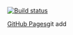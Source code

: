 [![Build status](https://ci.appveyor.com/api/projects/status/4kq9ajkec2p56jgt?svg=true)](https://ci.appveyor.com/project/MaxKrch/react-hooks-context)

[GitHub Pages](https://maxkrch.github.io/react-hooks-context/)git add 